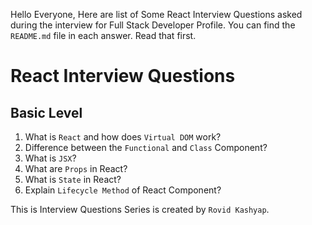 Hello Everyone, Here are list of Some React Interview Questions asked during the interview for Full Stack Developer Profile. You can find the `README.md` file in each answer. Read that first.

# React Interview Questions

## Basic Level

1. What is `React` and how does `Virtual DOM` work?
2. Difference between the `Functional` and `Class` Component?
3. What is `JSX`?
4.  What are `Props` in React?
5. What is `State` in React?
6. Explain `Lifecycle Method` of React Component? 

This is Interview Questions Series is created by `Rovid Kashyap`.
